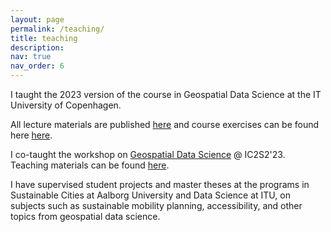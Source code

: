 ```yaml
---
layout: page
permalink: /teaching/
title: teaching
description:
nav: true
nav_order: 6
---
```


I taught the 2023 version of the course in Geospatial Data Science at the IT University of Copenhagen.
<!-- Add 2022 and 2024 guest lectures here -->
All lecture materials are published [here](https://github.com/anerv/geospatialdatascience) and course exercises can be found here [here](https://github.com/anerv/GDS_exercises).

I co-taught the workshop on [Geospatial Data Science](https://www.ic2s2.org/tutorials.html#geospatial) @ IC2S2'23. Teaching materials can be found [here](https://github.com/NERDSITU/gdstutorial).

I have supervised student projects and master theses at the programs in Sustainable Cities at Aalborg University and Data Science at ITU, on subjects such as sustainable mobility planning, accessibility, and other topics from geospatial data science.

